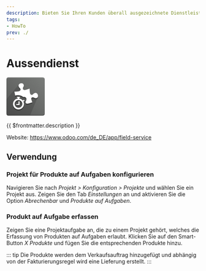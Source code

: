 ```yaml
---
description: Bieten Sie Ihren Kunden überall ausgezeichnete Dienstleistungen an.
tags:
- HowTo
prev: ./
---
```

# Aussendienst
![](assets/icons_odoo_fsm_industry.png)

{{ $frontmatter.description }}

Website: <https://www.odoo.com/de_DE/app/field-service>

## Verwendung

### Projekt für Produkte auf Aufgaben konfigurieren

Navigieren Sie nach *Projekt > Konfiguration > Projekte* und wählen Sie ein Projekt aus. Zeigen Sie den Tab *Einstellungen* an und aktivieren Sie die Option *Abrechenbar* und *Produkte auf Aufgaben*.

### Produkt auf Aufgabe erfassen

Zeigen Sie eine Projektaufgabe an, die zu einem Projekt gehört, welches die Erfassung von Produkten auf Aufgaben erlaubt. Klicken Sie auf den Smart-Button *X Produkte* und fügen Sie die entsprechenden Produkte hinzu.

::: tip
Die Produkte werden dem Verkaufsauftrag hinzugefügt und abhängig von der Fakturierungsregel wird eine Lieferung erstellt.
:::